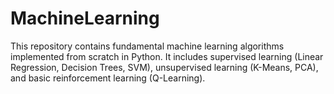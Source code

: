 # MachineLearning
This repository contains fundamental machine learning algorithms implemented from scratch in Python. It includes supervised learning (Linear Regression, Decision Trees, SVM), unsupervised learning (K-Means, PCA), and basic reinforcement learning (Q-Learning).
